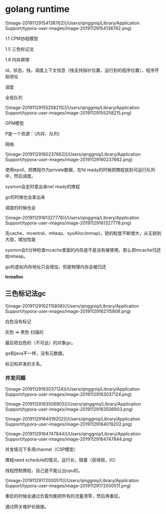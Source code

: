 # golang runtime

![image-20191129154138762](/Users/qinggniq/Library/Application Support/typora-user-images/image-20191129154138762.png)

1.1 CPM协程模型

1.5 三色标记法

1.8 内存屏障





id，状态，栈，调度上下文信息（栈支持指针位置，运行到的程序位置），程序开始地址



调度

全局队列

![image-20191129155258215](/Users/qinggniq/Library/Application Support/typora-user-images/image-20191129155258215.png)

GPM模型

P是一个资源：（内存、队列）

网络

![image-20191129160237662](/Users/qinggniq/Library/Application Support/typora-user-images/image-20191129160237662.png)

使用epoll，把携程作为private数据，在fd ready的时候把携程放到可运行队列中，然后调度。

sysmon会定时拿出来net ready的携程

gc的时候也会拿出来

调度的时候也会

![image-20191129161327778](/Users/qinggniq/Library/Application Support/typora-user-images/image-20191129161327778.png)

先cache、mcentral、mheap、sysAlloc(mmap)，锁的粒度不断增大，从无锁到大锁，增加性能

sysmon会5分钟检查mcache里面的内存是不是没有被使用，那么把mcache归还给mheap。



go的虚拟内存地址只会增加，但是物理内存会被归还

**tcmalloc**



## 三色标记法gc

![image-20191129162115808](/Users/qinggniq/Library/Application Support/typora-user-images/image-20191129162115808.png)

白色没有标记

灰色 => 黑色 扫描的

最后把白色的（不可达）的对象gc。

go和java不一样，没有元数据。

标记和并发的关系。

### 并发问题



![image-20191129163037124](/Users/qinggniq/Library/Application Support/typora-user-images/image-20191129163037124.png)



![image-20191129163506903](/Users/qinggniq/Library/Application Support/typora-user-images/image-20191129163506903.png)

![image-20191129164019202](/Users/qinggniq/Library/Application Support/typora-user-images/image-20191129164019202.png)

![image-20191129164747844](/Users/qinggniq/Library/Application Support/typora-user-images/image-20191129164747844.png)

并发情况下多用channel（CSP模型）



携程need schedule的情况，运行长，阻塞（获得锁，IO）

线程控制携程，自己是不能让出cpu的。

![image-20191129172000511](/Users/qinggniq/Library/Application Support/typora-user-images/image-20191129172000511.png)

重启的时候会通过负载均衡把所有的流量清零，然后再重启。

通过网关维护长链接。


